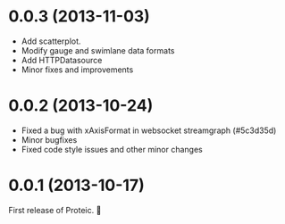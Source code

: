 # 0.0.3 (2013-11-03)
* Add scatterplot.
* Modify gauge and swimlane data formats
* Add HTTPDatasource
* Minor fixes and improvements

# 0.0.2 (2013-10-24)
* Fixed a bug with xAxisFormat in websocket streamgraph (#5c3d35d)
* Minor bugfixes
* Fixed code style issues and other minor changes

# 0.0.1 (2013-10-17)
First release of Proteic. :tada: